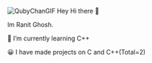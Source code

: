 ![QubyChanGIF](https://user-images.githubusercontent.com/104568301/176620327-9e526466-0251-43ee-bfe3-f10a3b0f749b.gif)
Hey Hi there 👋

Im Ranit Ghosh.

🔭 I’m currently learning C++

😀 I have made projects on C and C++(Total=2)
